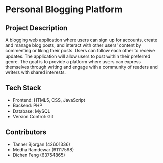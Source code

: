 # Personal Blogging Platform

## Project Description

A blogging web application where users can sign up for accounts, create and manage blog posts, and interact with other users' content by commenting or liking their posts. Users can follow each other to receive updates. The application will allow users to post within their preferred genre. The goal is to provide a platform where users can express themselves through writing and engage with a community of readers and writers with shared interests.


## Tech Stack 

*   Frontend: HTML5, CSS, JavaScript
*   Backend: PHP 
*   Database: MySQL 
*   Version Control: Git

## Contributors
*   Tanner Bjorgan (42601336)
*   Medha Ramdewar (91117598)
*   Dichen Feng (63754865)
